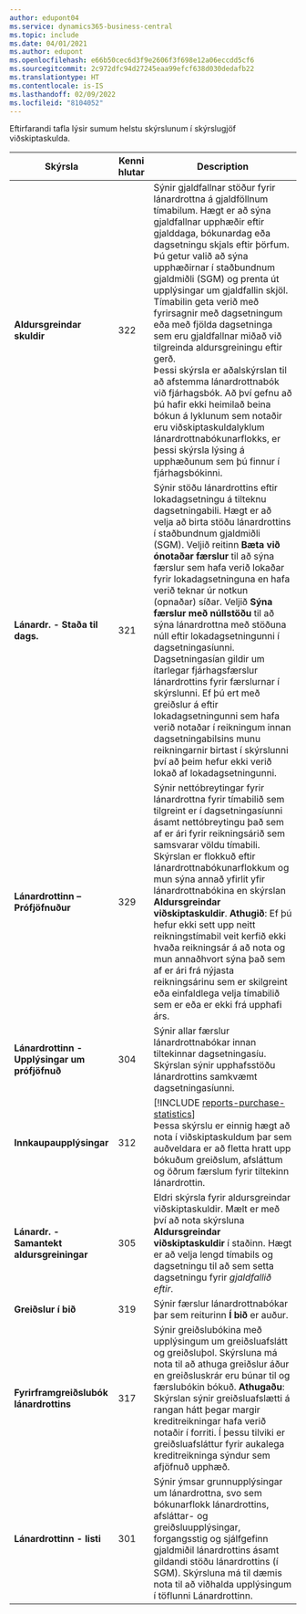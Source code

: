```yaml
---
author: edupont04
ms.service: dynamics365-business-central
ms.topic: include
ms.date: 04/01/2021
ms.author: edupont
ms.openlocfilehash: e66b50cec6d3f9e2606f3f698e12a06eccdd5cf6
ms.sourcegitcommit: 2c972dfc94d27245eaa99efcf638d030dedafb22
ms.translationtype: HT
ms.contentlocale: is-IS
ms.lasthandoff: 02/09/2022
ms.locfileid: "8104052"
---
```

Eftirfarandi tafla lýsir sumum helstu skýrslunum í skýrslugjöf viðskiptaskulda.

| Skýrsla | Kenni hlutar | Description |
|--|--|--|
| **Aldursgreindar skuldir** | 322|Sýnir gjaldfallnar stöður fyrir lánardrottna á gjaldföllnum tímabilum. Hægt er að sýna gjaldfallnar upphæðir eftir gjalddaga, bókunardag eða dagsetningu skjals eftir þörfum. Þú getur valið að sýna upphæðirnar í staðbundnum gjaldmiðli (SGM) og prenta út upplýsingar um gjaldfallin skjöl. Tímabilin geta verið með fyrirsagnir með dagsetningum eða með fjölda dagsetninga sem eru gjaldfallnar miðað við tilgreinda aldursgreiningu eftir gerð.<br>Þessi skýrsla er aðalskýrslan til að afstemma lánardrottnabók við fjárhagsbók. Að því gefnu að þú hafir ekki heimilað beina bókun á lyklunum sem notaðir eru viðskiptaskuldalyklum lánardrottnabókunarflokks, er þessi skýrsla lýsing á upphæðunum sem þú finnur í fjárhagsbókinni.|
| **Lánardr. - Staða til dags.** | 321 | Sýnir stöðu lánardrottins eftir lokadagsetningu á tilteknu dagsetningabili. Hægt er að velja að birta stöðu lánardrottins í staðbundnum gjaldmiðli (SGM). Veljið reitinn **Bæta við ónotaðar færslur** til að sýna færslur sem hafa verið lokaðar fyrir lokadagsetninguna en hafa verið teknar úr notkun (opnaðar) síðar. Veljið **Sýna færslur með núllstöðu** til að sýna lánardrottna með stöðuna núll eftir lokadagsetningunni í dagsetningasíunni. Dagsetningasían gildir um ítarlegar fjárhagsfærslur lánardrottins fyrir færslurnar í skýrslunni. Ef þú ert með greiðslur á eftir lokadagsetningunni sem hafa verið notaðar í reikningum innan dagsetningabilsins munu reikningarnir birtast í skýrslunni því að þeim hefur ekki verið lokað af lokadagsetningunni. |
| **Lánardrottinn – Prófjöfnuður** | 329 | Sýnir nettóbreytingar fyrir lánardrottna fyrir tímabilið sem tilgreint er í dagsetningasíunni ásamt nettóbreytingu það sem af er ári fyrir reikningsárið sem samsvarar völdu tímabili. Skýrslan er flokkuð eftir lánardrottnabókunarflokkum og mun sýna annað yfirlit yfir lánardrottnabókina en skýrslan **Aldursgreindar viðskiptaskuldir**. **Athugið**: Ef þú hefur ekki sett upp neitt reikningstímabil veit kerfið ekki hvaða reikningsár á að nota og mun annaðhvort sýna það sem af er ári frá nýjasta reikningsárinu sem er skilgreint eða einfaldlega velja tímabilið sem er eða er ekki frá upphafi árs.|
| **Lánardrottinn - Upplýsingar um prófjöfnuð** | 304 | Sýnir allar færslur lánardrottnabókar innan tiltekinnar dagsetningasíu. Skýrslan sýnir upphafsstöðu lánardrottins samkvæmt dagsetningasíunni. |
| **Innkaupaupplýsingar** |312 |[!INCLUDE [reports-purchase-statistics](reports-purchase-statistics.md)]<br>Þessa skýrslu er einnig hægt að nota í viðskiptaskuldum þar sem auðveldara er að fletta hratt upp bókuðum greiðslum, afsláttum og öðrum færslum fyrir tiltekinn lánardrottin.|
|**Lánardr. - Samantekt aldursgreiningar**|305| Eldri skýrsla fyrir aldursgreindar viðskiptaskuldir. Mælt er með því að nota skýrsluna **Aldursgreindar viðskiptaskuldir** í staðinn. Hægt er að velja lengd tímabils og dagsetningu til að sem setta dagsetningu fyrir *gjaldfallið eftir*.|
|**Greiðslur í bið**|319|Sýnir færslur lánardrottnabókar þar sem reiturinn **Í bið** er auður.|
|**Fyrirframgreiðslubók lánardrottins**|317|Sýnir greiðslubókina með upplýsingum um greiðsluafslátt og greiðsluþol. Skýrsluna má nota til að athuga greiðslur áður en greiðsluskrár eru búnar til og færslubókin bókuð. **Athugaðu**: Skýrslan sýnir greiðsluafslætti á rangan hátt þegar margir kreditreikningar hafa verið notaðir í forriti. Í þessu tilviki er greiðsluafsláttur fyrir aukalega kreditreikninga sýndur sem afjöfnuð upphæð.|
|**Lánardrottinn - listi**|301|Sýnir ýmsar grunnupplýsingar um lánardrottna, svo sem bókunarflokk lánardrottins, afsláttar- og greiðsluupplýsingar, forgangsstig og sjálfgefinn gjaldmiðil lánardrottins ásamt gildandi stöðu lánardrottins (í SGM). Skýrsluna má til dæmis nota til að viðhalda upplýsingum í töflunni Lánardrottinn.|
